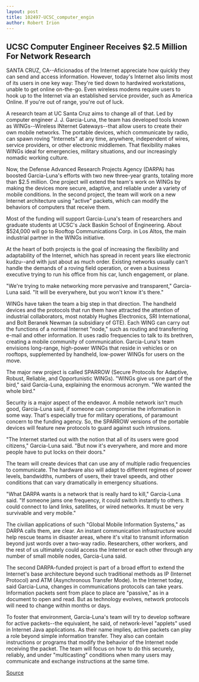 ```yaml
---
layout: post
title: 102497-UCSC_computer_engin
author: Robert Irion
---
```


## UCSC Computer Engineer Receives $2.5 Million For Network Research

SANTA CRUZ, CA--Aficionados of the Internet appreciate how  quickly they can send and access information. However, today's  Internet also limits most of its users in one key way: They're tied  down to hardwired workstations, unable to get online on-the-go.  Even wireless modems require users to hook up to the Internet via an  established service provider, such as America Online. If you're out of  range, you're out of luck.

A research team at UC Santa Cruz aims to change all of that.  Led by computer engineer J. J. Garcia-Luna, the team has developed  tools known as WINGs--Wireless INternet Gateways--that allow  users to create their own mobile networks. The portable devices,  which communicate by radio, can spawn roving "Internets" at any  time, anywhere, independent of wires, service providers, or other  electronic middlemen. That flexibility makes WINGs ideal for  emergencies, military situations, and our increasingly nomadic  working culture.

Now, the Defense Advanced Research Projects Agency (DARPA)  has boosted Garcia-Luna's efforts with two new three-year grants,  totaling more than $2.5 million. One project will extend the team's  work on WINGs by making the devices more secure, adaptive, and  reliable under a variety of mobile conditions. In the second project,  the team will work on a new Internet architecture using "active"  packets, which can modify the behaviors of computers that receive  them.

Most of the funding will support Garcia-Luna's team of  researchers and graduate students at UCSC's Jack Baskin School of  Engineering. About $524,000 will go to Rooftop Communications  Corp. in Los Altos, the main industrial partner in the WINGs  initiative.

At the heart of both projects is the goal of increasing the  flexibility and adaptability of the Internet, which has spread in  recent years like electronic kudzu--and with just about as much  order. Existing networks usually can't handle the demands of a roving  field operation, or even a business executive trying to run his office  from his car, lunch engagement, or plane.

"We're trying to make networking more pervasive and  transparent," Garcia-Luna said. "It will be everywhere, but you won't  know it's there."

WINGs have taken the team a big step in that direction. The  handheld devices and the protocols that run them have attracted the  attention of industrial collaborators, most notably Hughes  Electronics, SRI International, and Bolt Beranek Newman (a  subsidiary of GTE). Each WING can carry out the functions of a  normal Internet "node," such as routing and transferring e-mail and  other information. It uses radio frequencies to talk to its brethren,  creating a mobile community of communication. Garcia-Luna's team  envisions long-range, high-power WINGs that reside in vehicles or on  rooftops, supplemented by handheld, low-power WINGs for users on  the move.

The major new project is called SPARROW (Secure Protocols  for Adaptive, Robust, Reliable, and Opportunistic WINGs). "WINGs  give us one part of the bird," said Garcia-Luna, explaining the  enormous acronym. "We wanted the whole bird."

Security is a major aspect of the endeavor. A mobile network  isn't much good, Garcia-Luna said, if someone can compromise the  information in some way. That's especially true for military  operations, of paramount concern to the funding agency. So, the  SPARROW versions of the portable devices will feature new  protocols to guard against such intrusions.

"The Internet started out with the notion that all of its users  were good citizens," Garcia-Luna said. "But now it's everywhere, and  more and more people have to put locks on their doors."

The team will create devices that can use any of multiple  radio frequencies to communicate. The hardware also will adapt to  different regimes of power levels, bandwidths, numbers of users,  their travel speeds, and other conditions that can vary dramatically  in emergency situations.

"What DARPA wants is a network that is really hard to kill,"  Garcia-Luna said. "If someone jams one frequency, it could switch  instantly to others. It could connect to land links, satellites, or  wired networks. It must be very survivable and very mobile."

The civilian applications of such "Global Mobile Information  Systems," as DARPA calls them, are clear. An instant communication  infrastructure would help rescue teams in disaster areas, where it's  vital to transmit information beyond just words over a two-way  radio. Researchers, other workers, and the rest of us ultimately  could access the Internet or each other through any number of small  mobile nodes, Garcia-Luna said.

The second DARPA-funded project is part of a broad effort to  extend the Internet's base architecture beyond such traditional  methods as IP (Internet Protocol) and ATM (Asynchronous Transfer  Mode). In the Internet today, said Garcia-Luna, changes in  communications protocols can take years. Information packets sent  from place to place are "passive," as in a document to open and read.  But as technology evolves, network protocols will need to change  within months or days.

To foster that environment, Garcia-Luna's team will try to  develop software for active packets--the equivalent, he said, of  network-level "applets" used in Internet Java applications. As their  name implies, active packets can play a role beyond simple  information transfer. They also can contain instructions or programs  that modify the behavior of the Internet node receiving the packet.  The team will focus on how to do this securely, reliably, and under  "multicasting" conditions when many users may communicate and  exchange instructions at the same time.

[Source](http://www1.ucsc.edu/news_events/press_releases/archive/97-98/10-97/102497-UCSC_computer_engin.html "Permalink to 102497-UCSC_computer_engin")